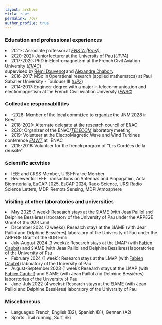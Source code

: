 ```yaml
---
layout: archive
title: "CV"
permalink: /cv/
author_profile: true
---
```


<h3>Education and professional experiences</h3> 
<li> 2021-: Associate professor at <a href="https://www.ensta-bretagne.fr/fr" target="_blank"><i>ENSTA (Brest)</i></a></li>
<li> 2020-2021: Junior lecturer at the University of Pau (<a href="https://www.univ-pau.fr/fr/index.html" target="_blank"><i>UPPA</i></a>)</li>
<li> 2017-2020: PhD in Electromagnetism at the French Civil Aviation University (<a href="https://www.enac.fr/fr" target="_blank"><i>ENAC</i></a>) <br>
supervised by <a href="http://ema.recherche.enac.fr/permanent-staff-2/remi-douvenot/" target="_blank">Rémi Douvenot</a>  and <a href="http://ema.recherche.enac.fr/permanent-staff-2/alexandre-chabory/" target="_blank">Alexandre Chabory</a> </li>
<li> 2016-2017: MSc in Operational research (applied mathematics) at Paul Sabatier University - Toulouse III (<a href="https://www.univ-tlse3.fr/" target="_blank"><i>UPS</i></a>) </li>
<li> 2014-2017: Engineer degree with a major in telecommunication and electromagnetism at the French Civil Aviation University (<a href="https://www.enac.fr/fr" target="_blank"><i>ENAC</i></a>) </li>

<h3>Collective responsabilities</h3>
<li> -2028: Member of the local committee to organize the JNM 2028 in Brest </li>
<li> 2018-2020: Alternate delegate at the research council of ENAC </li>
<li> 2020: Organizer of the ENAC/<a href="https://www.enac.fr/fr/equipe-telecom-telecommunication" target="_blank"><i>TELECOM</i></a> laboratory meeting </li>
<li> 2019: Volunteer at the ElectroMagnetic Wave and Wind Turbines conference <a href="https://emwt2019.sciencesconf.org/" target="_blank"><i>EMWT</i></a> at l'ENAC</li>
<li> 2015-2016: Volunteer for the french program of "Les Cordées de la réussite" </li>

<h3>Scientific actvities</h3>
<li> IEEE and GRSS Member, URSI-France Member </li>
<li> Reviewer for IEEE Transactions on Antennas and Propagation, Acta Biomaterialia, EuCAP 2025, EuCAP 2024, Radio Science, URSI Radio Science Letters, MDPI Remote Sensing, MDPI Atmosphere </li>

<h3>Visiting at other laboratories and universities</h3>
<li>May 2025 (1 week): Research stays at the SIAME (with Jean Paillol and Delphine Bessières) laboratory of the University of Pau under the ARPEGE Grant of the GDR Emili</li>
<li>December 2024 (2 weeks): Research stays at the SIAME (with Jean Paillol and Delphine Bessières) laboratory of the University of Pau under the ARPEGE Grant of the GDR Emili</li>
<li>July-August 2024 (3 weeks): Research stays at the LMAP (with <a href="https://fcaubet001.perso.univ-pau.fr/" target="_blank">Fabien Caubet</a>) and SIAME (with Jean Paillol and Delphine Bessières) laboratories of the University of Pau</li>
<li>February 2024 (1 week): Research stays at the LMAP (with <a href="https://fcaubet001.perso.univ-pau.fr/" target="_blank">Fabien Caubet</a>) laboratory of the University of Pau</li>
<li>August-September 2023 (1 week): Research stays at the LMAP (with <a href="https://fcaubet001.perso.univ-pau.fr/" target="_blank">Fabien Caubet</a>)  and SIAME (with Jean Paillol and Delphine Bessières) laboratories of the University of Pau</li>
<li>June-July 2022 (4 weeks): Research stays at the SIAME (with Jean Paillol and Delphine Bessières) laboratory of the University of Pau</li>

<h3>Miscellaneous</h3>
<li> Languages: French, English (B2), Spanish (B1), German (A2)</li>
<li> Sports: Trail running, Surf, Ski
<br>
<br>
